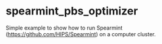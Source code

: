 # spearmint_pbs_optimizer
Simple example to show how to run Spearmint (https://github.com/HIPS/Spearmint) on a computer cluster.
